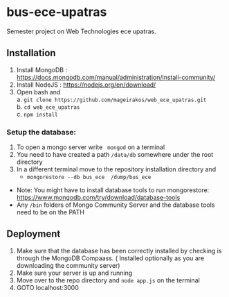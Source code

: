 # bus-ece-upatras
Semester project on Web Technologies ece upatras.  
  
## Installation  
1)	Install MongoDB : https://docs.mongodb.com/manual/administration/install-community/
2)	Install NodeJS : https://nodejs.org/en/download/  
3)	Open bash and  
a.	`git clone https://github.com/mageirakos/web_ece_upatras.git`     
b.	`cd web_ece_upatras`      
c.	`npm install`    


### Setup the database:   
1)	To open a mongo server write  ` mongod` on a terminal
2)  You need to have created a path `/data/db` somewhere under the root directory
3)	In a different terminal move to the repository installation directory and
    -	`mongorestore --db bus_ece  /dump/bus_ece`    

* Note: You might have to install database tools to run mongorestore: https://www.mongodb.com/try/download/database-tools
* Any `/bin` folders of Mongo Community Server and the database tools need to be on the PATH
  

## Deployment   
1) Make sure that the database has been correctly installed by checking is through the MongoDB Compaass. ( Installed optionally as you are downloading the community server)
2) Make sure your server is up and running
3) Move over to the repo directory and `node app.js` on the terminal    
4) GOTO localhost:3000  

